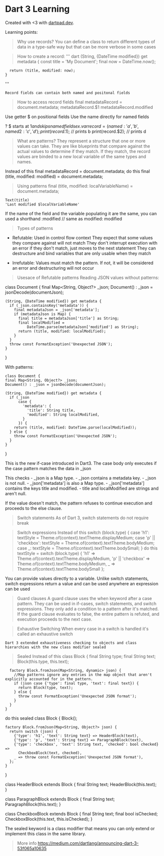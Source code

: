 # Dart 3 Learning

Created with <3 with [dartpad.dev](https://dartpad.dev).


 Learning points: 
 
 > Why use records? 
 You can define a class to return different types of data in a type-safe way but that can be more verbose in some cases
 
 > How to create a record: 
 ''' dart
   (String, {DateTime modified}) get metadata {
      const title = 'My Document'; 
      final now = DateTime.now();
    
      return (title, modified: now);
    }
 '''
    
    Record fields can contain both named and positonal fields
 
 > How to access record fields
    final metadataRecord = document.metadata;
    metadataRecord.$1
    metadataRecord.modified
   
   Use getter $<num> on positional fields
   Use the name directly for named fields
   
   ? $<num> starts at $1 and skips named fields
   ex. 
    var record = (named: 'a', 'b', named2: 'c', 'd');
    print(record.$1); // prints b
    print(record.$2); // prints d
 
 > What are patterns?
 They represent a structure that one or more values can take. They are like blueprints that compare against the actual values to determine if they match. If they match, the record values are binded to a new local variable of the same types and names.
 
  Instead of this
    final metadataRecord = document.metadata;
  do this
    final (title, modified: modified) = document.metadata;
 
 > Using patterns
  final (title, modified: localVariableName) = document.metadata;
  
    Text(title)
    'Last modified $localVariableName'
   
  If the name of the field and the variable populating it are the same, you can used a shorthand
    :modified // same as modified: modified
    
 > Types of patterns
  - Refutable:
    Used in control flow context
      They expect that some values they compare against will not match
      They don't interrupt execution with an error if they don't match, just moves to the next statement
      They can destructure and bind variables that are only usable when they match
      
  - Irrefutable:
    Values must match the pattern. If not, it will be considered an error and destructuring will not occur
  
 > Usesace of Refutable patterns
 Reading JSON values without patterns: 
 
  class Document {
    final Map<String, Object?> _json;
    Document() : _json = jsonDecode(documentJson);

    (String, {DateTime modified}) get metadata {
      if (_json.containsKey('metadata')) {                     
        final metadataJson = _json['metadata'];
        if (metadataJson is Map) {
          final title = metadataJson['title'] as String;
          final localModified =
              DateTime.parse(metadataJson['modified'] as String);
          return (title, modified: localModified);
        }
      }
      throw const FormatException('Unexpected JSON');          
    }
  }
  
  With patterns:
  
    class Document {
    final Map<String, Object?> _json;
    Document() : _json = jsonDecode(documentJson);

    (String, {DateTime modified}) get metadata {
      if (_json                                                
          case {
            'metadata': {
              'title': String title,
              'modified': String localModified,
            }
          }) {
        return (title, modified: DateTime.parse(localModified));
      } else {
        throw const FormatException('Unexpected JSON');
      }                                                        
    }
  }
  
  This is the new if-case introduced in Dart3.
  The case body only executes if the case pattern matches the data in _json
  
  This checks
    - _json is a Map type.
    - _json contains a metadata key.
    - _json is not null.
    - _json['metadata'] is also a Map type.
    - _json['metadata'] contains the keys title and modified.
    - title and localModified are strings and aren't null.
   
   If the value doesn't match, the pattern refuses to continue execution and proceeds to the else clause.
  
 > Switch statements
 As of Dart 3, switch statements do not require break 
 
 > Switch expressions
 Instead of this 
    switch (block.type) {
      case 'h1':
        textStyle = Theme.of(context).textTheme.displayMedium;
      case 'p' || 'checkbox':
        textStyle = Theme.of(context).textTheme.bodyMedium;
      case _:
        textStyle = Theme.of(context).textTheme.bodySmall;
    }
 do this 
    textStyle = switch (block.type) {
      'h1' => Theme.of(context).textTheme.displayMedium,
      'p' || 'checkbox' => Theme.of(context).textTheme.bodyMedium,
      _ => Theme.of(context).textTheme.bodySmall
    }; 

  You can provide values directly to a variable.
  Unlike switch statements, switch expressions return a value and can be used anywhere an expression can be used
  
  > Guard clauses
    A guard clause uses the when keyword after a case pattern.
    They can be used in if-cases, switch statements, and switch expressions.
    They only add a condition to a pattern after it's matched.
    If the guard clause evaluates to false, the entire pattern is refuted, and execution proceeds to the next case.
    
  > Exhaustive Switching
    When every case in a switch is handled it's called an exhaustive switch
    
    Dart 3 extended exhaustiveness checking to objects and class hierarchies with the new class modifier sealed
    
  > Sealed 
  Instead of this 
    class Block {
      final String type;
      final String text;
      Block(this.type, this.text);

      factory Block.fromJson(Map<String, dynamic> json) {
        //Map patterns ignore any entries in the map object that aren't explicitly accounted for in the pattern.
        if (json case {'type': final type, 'text': final text}) {
          return Block(type, text);
        } else {
          throw const FormatException('Unexpected JSON format');
        }
      }
    }
  do this 
  sealed class Block {
    Block();

    factory Block.fromJson(Map<String, Object?> json) {
      return switch (json) {
        {'type': 'h1', 'text': String text} => HeaderBlock(text),
        {'type': 'p', 'text': String text} => ParagraphBlock(text),
        {'type': 'checkbox', 'text': String text, 'checked': bool checked} =>
          CheckboxBlock(text, checked),
        _ => throw const FormatException('Unexpected JSON format'),
      };
    }
  }
  
  class HeaderBlock extends Block {
    final String text;
    HeaderBlock(this.text);
  }

  class ParagraphBlock extends Block {
    final String text;
    ParagraphBlock(this.text);
  }

  class CheckboxBlock extends Block {
    final String text;
    final bool isChecked;
    CheckboxBlock(this.text, this.isChecked);
  }
  
  The sealed keyword is a class modifier that means you can only extend or implement this class in the same library.
  
  > More info
  https://medium.com/dartlang/announcing-dart-3-53f065a10635
 